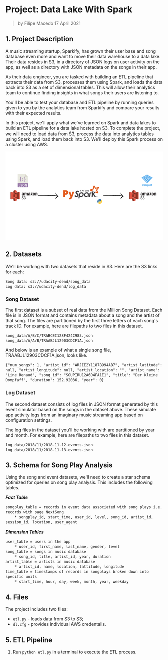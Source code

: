 # Project: Data Lake With Spark

> by Filipe Macedo 17 April 2021

## 1. Project Description

A music streaming startup, Sparkify, has grown their user base and song database even more and want to move their data warehouse to a data lake. Their data resides in S3, in a directory of JSON logs on user activity on the app, as well as a directory with JSON metadata on the songs in their app.

As their data engineer, you are tasked with building an ETL pipeline that extracts their data from S3, processes them using Spark, and loads the data back into S3 as a set of dimensional tables. This will allow their analytics team to continue finding insights in what songs their users are listening to.

You'll be able to test your database and ETL pipeline by running queries given to you by the analytics team from Sparkify and compare your results with their expected results.

In this project, we'll apply what we've learned on Spark and data lakes to build an ETL pipeline for a data lake hosted on S3. To complete the project, we will need to load data from S3, process the data into analytics tables using Spark, and load them back into S3. We'll deploy this Spark process on a cluster using AWS.

![](flow.png)

## 2. Datasets

We'll be working with two datasets that reside in S3. Here are the S3 links for each:

    Song data: s3://udacity-dend/song_data
    Log data: s3://udacity-dend/log_data

### Song Dataset

The first dataset is a subset of real data from the Million Song Dataset. Each file is in JSON format and contains metadata about a song and the artist of that song. The files are partitioned by the first three letters of each song's track ID. For example, here are filepaths to two files in this dataset.

    song_data/A/B/C/TRABCEI128F424C983.json
    song_data/A/A/B/TRAABJL12903CDCF1A.json

And below is an example of what a single song file, TRAABJL12903CDCF1A.json, looks like.

    {"num_songs": 1, "artist_id": "ARJIE2Y1187B994AB7", "artist_latitude": null, "artist_longitude": null, "artist_location": "", "artist_name": "Line Renaud", "song_id": "SOUPIRU12A6D4FA1E1", "title": "Der Kleine Dompfaff", "duration": 152.92036, "year": 0}

### Log Dataset

The second dataset consists of log files in JSON format generated by this event simulator based on the songs in the dataset above. These simulate app activity logs from an imaginary music streaming app based on configuration settings.

The log files in the dataset you'll be working with are partitioned by year and month. For example, here are filepaths to two files in this dataset.

    log_data/2018/11/2018-11-12-events.json
    log_data/2018/11/2018-11-13-events.json

## 3. Schema for Song Play Analysis

Using the song and event datasets, we'll need to create a star schema optimized for queries on song play analysis. This includes the following tables.

***Fact Table***

    songplay_table = records in event data associated with song plays i.e. records with page NextSong
        * songplay_id, start_time, user_id, level, song_id, artist_id, session_id, location, user_agent

***Dimension Tables***

    user_table = users in the app
        * user_id, first_name, last_name, gender, level
    song_table = songs in music database
        * song_id, title, artist_id, year, duration
    artist_table = artists in music database
        * artist_id, name, location, lattitude, longitude
    time_table = timestamps of records in songplays broken down into specific units
        * start_time, hour, day, week, month, year, weekday

## 4. Files

The project includes two files:

- `etl.py` - loads data from S3 to S3;
- `dl.cfg` - provides individual AWS credentails.

## 5. ETL Pipeline

1. Run `python etl.py` in a terminal to execute the ETL process.

